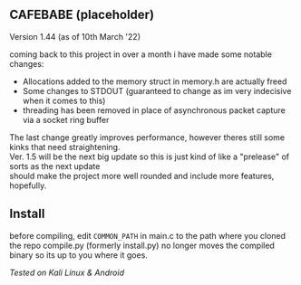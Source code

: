 CAFEBABE (placeholder)
-------------------------
Version 1.44 (as of 10th March '22) 

coming back to this project in over a month i have made some notable changes:
  - Allocations added to the memory struct in memory.h are actually freed
  - Some changes to STDOUT (guaranteed to change as im very indecisive when it comes to this)
  - threading has been removed in place of asynchronous packet capture via a socket ring buffer

The last change greatly improves performance, however theres still some kinks that need straightening.  
Ver. 1.5 will be the next big update so this is just kind of like a "prelease" of sorts as the next update  
should make the project more well rounded and include more features, hopefully.

Install
-------
before compiling, edit `COMMON_PATH` in main.c to the path where you cloned the repo
compile.py (formerly install.py) no longer moves the compiled binary so its
up to you where it goes.

*_Tested on Kali Linux & Android_*
